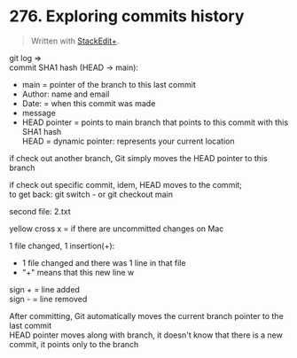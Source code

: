 # 276. Exploring commits history


> Written with [StackEdit+](https://stackedit.net/).


git log ⇒  
commit SHA1 hash (HEAD → main):  
- main = pointer of the branch to this last commit
- Author: name  and email
- Date: = when this commit was made
- message
- HEAD pointer = points to main branch that points to this commit with this SHA1 hash  
HEAD = dynamic pointer: represents your current location

if check out another branch, Git simply moves the HEAD pointer to this branch

if check out specific commit, idem, HEAD moves to the commit;  
to get back: git switch - or git checkout main

second file: 2.txt

yellow cross x = if there are uncommitted changes on Mac

1 file changed, 1 insertion(+):  
- 1 file changed and there was 1 line in that file
- "+" means that this new line w

sign + = line added  
sign - = line removed

After committing, Git automatically moves the current branch pointer to the last commit  
HEAD pointer moves along with branch, it doesn't know that there is a new commit, it points only to the branch



















<!--stackedit_data:
eyJoaXN0b3J5IjpbLTc3ODA4OTg2MywtMTQ3MjYxMDc0NywtNj
cwMTUzOTY1LC0xOTAxNjYyODUxLC0yMTEyMzEyNTgyLDYzODQ4
NzQyNCwtMTY0MjM0MDg2MCwxNTAwMDA0NTc5LC03MzA2OTY3MT
JdfQ==
-->
